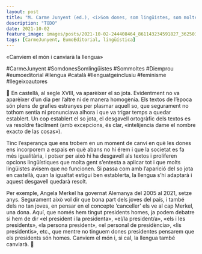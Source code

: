 ```yaml
---
layout: post
title: "M. Carme Junyent (ed.), <i>Som dones, som lingüistes, som moltes i diem prou</i>"
description: "TODO"
date: 2021-10-02
feature_image: images/posts/2021-10-02-244408464_861143234591827_3625035990525874581_n_17867129147547210.webp
tags: [CarmeJunyent, EumoEditorial, lingüística]
---
```


«Canviem el món i canviarà la llengua»
<!--more-->

#CarmeJunyent #SomdonesSomlingüistes #Sommoltes #Diemprou #eumoeditorial #llengua #català #llenguatgeinclusiu #feminisme #llegeixoautores

📖 En castellà, al segle XVIII, va aparèixer el so jota. Evidentment no va aparèixer d’un dia per l’altre ni de manera homogènia. Els textos de l’època són plens de grafies estranyes per plasmar aquell so, que segurament no tothom sentia ni pronunciava alhora i que va trigar temps a quedar establert. Un cop establert el so jota, el desgavell ortogràfic dels textos es va resoldre fàcilment (amb excepcions, és clar, «intelijencia dame el nombre exacto de las cosas»).

Tinc l’esperança que ens trobem en un moment de canvi en què les dones ens incorporem a espais en què abans no hi érem i que la societat es fa més igualitària, i potser per això hi ha desgavell als textos i proliferen opcions lingüístiques que molta gent s’entesta a aplicar tot i que molts lingüistes avisem que no funcionen. Si passa com amb l’aparició del so jota en castellà, quan la igualtat estigui ben establerta, la llengua s’hi adaptarà i aquest desgavell quedarà resolt.

Per exemple, Angela Merkel ha governat Alemanya del 2005 al 2021, setze anys. Segurament això vol dir que bona part dels joves del país, i també dels no tan joves, en pensar en el concepte ‘canceller’ els ve al cap Merkel, una dona. Aquí, que només hem tingut presidents homes, ja podem debatre si hem de dir «el president i la presidenta», «el/la president/a», «els i les presidents», «la persona president», «el personal de presidència», «lis presidentis», etc., que mentre no tinguem dones presidentes pensarem que els presidents són homes. Canviem el món i, si cal, la llengua també canviarà. 📖

